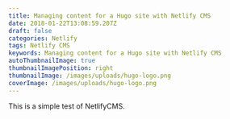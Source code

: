 ```yaml
---
title: Managing content for a Hugo site with Netlify CMS
date: 2018-01-22T13:08:59.207Z
draft: false
categories: Netlify
tags: Netlify CMS
keywords: Managing content for a Hugo site with Netlify CMS
autoThumbnailImage: true
thumbnailImagePosition: right
thumbnailImage: /images/uploads/hugo-logo.png
coverImage: /images/uploads/hugo-logo.png
---
```

This is a simple test of NetlifyCMS.
